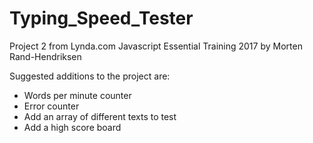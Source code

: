 # Typing_Speed_Tester

Project 2 from Lynda.com Javascript Essential Training 2017 by Morten Rand-Hendriksen

Suggested additions to the project are:
* Words per minute counter
* Error counter
* Add an array of different texts to test
* Add a high score board
